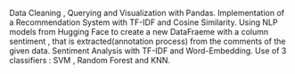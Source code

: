 Data Cleaning , Querying and Visualization with Pandas. Implementation of a Recommendation System with TF-IDF and Cosine Similarity.
Using NLP models from Hugging Face to create a new DataFraeme with a column sentiment , that is extracted(annotation process) from the comments of the given data.
Sentiment Analysis with TF-IDF and Word-Embedding. Use of 3 classifiers : SVM , Random Forest and KNN.
